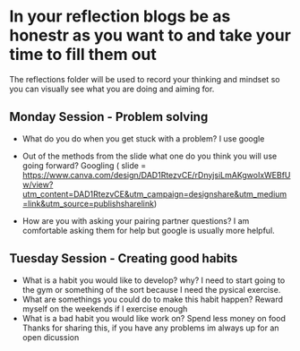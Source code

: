 # In your reflection blogs be as honestr as you want to and take your time to fill them out
The reflections folder will be used to record your thinking and mindset so you can visually see what you are doing and aiming for.


## Monday Session - Problem solving
- What do you do when you get stuck with a problem? 
I use google
- Out of the methods from the slide what one do you think you will use going forward?
Googling
( slide = https://www.canva.com/design/DAD1RtezvCE/rDnyjsiLmAKgwoIxWEBfUw/view?utm_content=DAD1RtezvCE&utm_campaign=designshare&utm_medium=link&utm_source=publishsharelink)

- How are you with asking your pairing partner questions? 
I am comfortable asking them for help but google is usually more helpful.


## Tuesday Session - Creating good habits
- What is a habit you would like to develop? why?
I need to start going to the gym or something of the sort because I need the pysical exercise.
- What are somethings you could do to make this habit happen?
Reward myself on the weekends if I exercise enough
- What is a bad habit you would like work on?
Spend less money on food
Thanks for sharing this, if you have any problems im always up for an open dicussion
